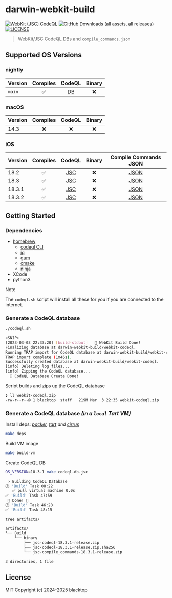 # darwin-webkit-build

[![WebKit (JSC) CodeQL](https://github.com/blacktop/darwin-webkit-build/actions/workflows/jsc.yml/badge.svg)](https://github.com/blacktop/darwin-webkit-build/actions/workflows/jsc.yml) ![GitHub Downloads (all assets, all releases)](https://img.shields.io/github/downloads/blacktop/darwin-webkit-build/total)
 [![LICENSE](https://img.shields.io/:license-mit-blue.svg)](https://doge.mit-license.org)

> WebKit/JSC CodeQL DBs and `compile_commands.json`


## Supported OS Versions

### nightly

| Version | Compiles | CodeQL | Binary |
| ------- | :------: | :----: | :----: |
| `main`  |    ✅     |   [DB](https://github.com/blacktop/darwin-webkit-build/releases/download/nightly/webkit-codeql.zip)    |   ❌    |

### macOS

| Version | Compiles | CodeQL | Binary |
| ------- | :------: | :----: | :----: |
| 14.3    |    ❌     |   ❌    |   ❌    |

### iOS

| Version | Compiles | CodeQL | Binary | Compile Commands JSON |
| ------- | :------: | :----: | :----: | :-------------------: |
| 18.2    |    ✅    |   [JSC](https://github.com/blacktop/darwin-webkit-build/releases/download/v18.2/jsc-codeql-18.2-release.zip)   |   ❌    | [JSON](https://github.com/blacktop/darwin-webkit-build/releases/download/v18.2/jsc-compile_commands-18.2-release.zip) |
| 18.3    |    ✅    |   [JSC](https://github.com/blacktop/darwin-webkit-build/releases/download/v18.3/jsc-codeql-18.3-release.zip)   |   ❌    | [JSON](https://github.com/blacktop/darwin-webkit-build/releases/download/v18.3/jsc-compile_commands-18.3-release.zip) |
| 18.3.1  |    ✅    |   [JSC](https://github.com/blacktop/darwin-webkit-build/releases/download/v18.3.1/jsc-codeql-18.3.1-release.zip)   |   ❌    | [JSON](https://github.com/blacktop/darwin-webkit-build/releases/download/v18.3.1/jsc-compile_commands-18.3.1-release.zip) |
| 18.3.2  |    ✅    |   [JSC](https://github.com/blacktop/darwin-webkit-build/releases/download/v18.3.2/jsc-codeql-18.3.2-release.zip)   |   ❌    | [JSON](https://github.com/blacktop/darwin-webkit-build/releases/download/v18.3.2/jsc-compile_commands-18.3.2-release.zip) |

## Getting Started

### Dependencies

- [homebrew](https://brew.sh)
  - [codeql CLI](https://codeql.github.com/docs/codeql-cli/)
  - [jq](https://stedolan.github.io/jq/)
  - [gum](https://github.com/charmbracelet/gum)
  - [cmake](https://cmake.org)
  - [ninja](https://ninja-build.org)
- XCode
- python3

> [!NOTE]
> The `codeql.sh` script will install all these for you if you are connected to the internet.

### Generate a CodeQL database

```bash
./codeql.sh
```
```bash
<SNIP>
[2023-03-03 22:33:20] [build-stdout]   🎉 WebKit Build Done!
Finalizing database at darwin-webkit-build/webkit-codeql.
Running TRAP import for CodeQL database at darwin-webkit-build/webkit-codeql...
TRAP import complete (1m46s).
Successfully created database at darwin-webkit-build/webkit-codeql.
[info] Deleting log files...
[info] Zipping the CodeQL database...
  🎉 CodeQL Database Create Done!
```

Script builds and zips up the CodeQL database

```bash
❯ ll webkit-codeql.zip
-rw-r--r--@ 1 blacktop  staff   219M Mar  3 22:35 webkit-codeql.zip
```

### Generate a CodeQL database *(in a `local` **Tart** VM)*

Install deps: *[packer](https://developer.hashicorp.com/packer), [tart](https://tart.ru) and [cirrus](https://github.com/cirruslabs/cirrus-cli)*

```bash
make deps
```

Build VM image

```bash
make build-vm
```

Create CodeQL DB

```bash
OS_VERSION=18.3.1 make codeql-db-jsc
```

```bash
 > Building CodeQL Database
🕓 'Build' Task 08:22
   ✅ pull virtual machine 0.0s
✅ 'Build' Task 47:59
 🎉 Done! 🎉
🕒 'Build' Task 46:28
✅ 'Build' Task 48:15
```

```bash
tree artifacts/

artifacts/
└── Build
    └── binary
        ├── jsc-codeql-18.3.1-release.zip
        ├── jsc-codeql-18.3.1-release.zip.sha256
        └── jsc-compile_commands-18.3.1-release.zip

3 directories, 1 file
```

## License

MIT Copyright (c) 2024-2025 blacktop
